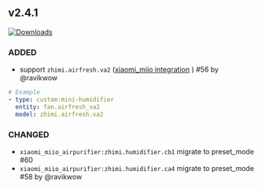 ## v2.4.1
[![Downloads](https://img.shields.io/github/downloads/artem-sedykh/mini-humidifier/v2.4.1/total.svg)](https://github.com/artem-sedykh/mini-humidifier/releases/tag/v2.4.1)

### ADDED
- support `zhimi.airfresh.va2` ([xiaomi_miio integration](https://www.home-assistant.io/integrations/xiaomi_miio/#xiaomi-air-purifier-and-humidifier) ) #56 by @ravikwow
```yaml
# Example
- type: custom:mini-humidifier
  entity: fan.airfresh_va2
  model: zhimi.airfresh.va2
```

### CHANGED
- `xiaomi_miio_airpurifier:zhimi.humidifier.cb1` migrate to preset_mode #60
- `xiaomi_miio_airpurifier:zhimi.humidifier.ca4` migrate to preset_mode #58 by @ravikwow
